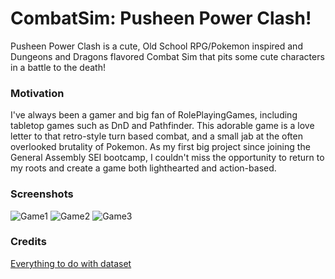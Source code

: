 # CombatSim: Pusheen Power Clash!

Pusheen Power Clash is a cute, Old School RPG/Pokemon inspired and Dungeons and Dragons flavored Combat Sim that pits some cute characters in a battle to the death!

### Motivation

I've always been a gamer and big fan of RolePlayingGames, including tabletop games such as DnD and Pathfinder. This adorable game is a love letter to that retro-style turn based combat, and a small jab at the often overlooked brutality of Pokemon. As my first big project since joining the General Assembly SEI bootcamp, I couldn't miss the opportunity to return to my roots and create a game both lighthearted and action-based. 

### Screenshots

![Game1](https://TeddySpaghet/CombatSim/assets/PusheenGame1.png)
![Game2](https://TeddySpaghet/CombatSim/assets/PusheenGame2.png)
![Game3](https://TeddySpaghet/CombatSim/assets/PusheenGame3.png)




### Credits

[Everything to do with dataset](https://developer.mozilla.org/en-US/docs/Web/HTML/Global_attributes/data-*)